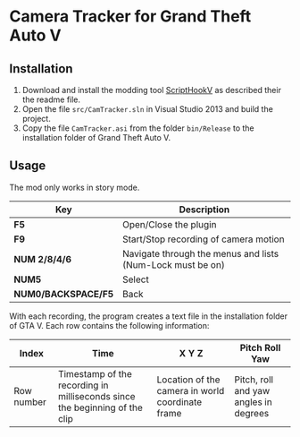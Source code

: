 # Camera Tracker for Grand Theft Auto V
## Installation
  1. Download and install the modding tool [ScriptHookV](http://www.dev-c.com/gtav/scripthookv/) as described their the readme file.
  2. Open the file `src/CamTracker.sln` in Visual Studio 2013 and build the project.
  3. Copy the file `CamTracker.asi` from the folder `bin/Release` to the installation folder of Grand Theft Auto V. 
  
## Usage
The mod only works in story mode.

Key | Description
--- | ----------- |
__F5__ | Open/Close the plugin
__F9__ | Start/Stop recording of camera motion
__NUM 2/8/4/6__	| Navigate through the menus and lists (Num-Lock must be on)
__NUM5__ | Select
__NUM0/BACKSPACE/F5__ | Back

With each recording, the program creates a text file in the installation folder of GTA V.
Each row contains the following information:

Index | Time | X Y Z | Pitch Roll Yaw |
----- | ---- | ----- | -------------- |
Row number | Timestamp of the recording in milliseconds since the beginning of the clip | Location of the camera in world coordinate frame | Pitch, roll and yaw angles in degrees |
